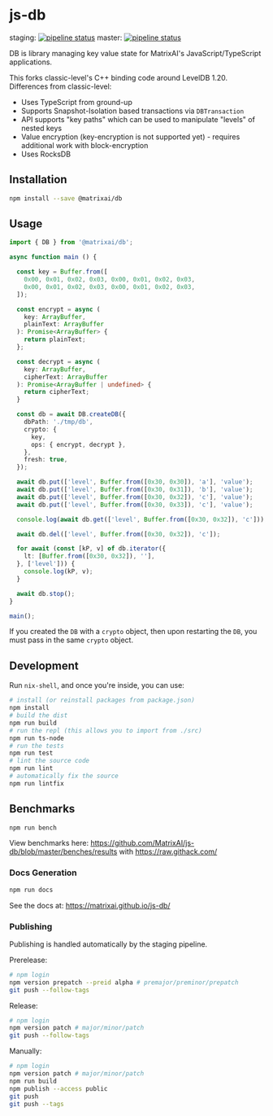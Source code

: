 # js-db

staging: [![pipeline status](https://gitlab.com/MatrixAI/open-source/js-db/badges/staging/pipeline.svg)](https://gitlab.com/MatrixAI/open-source/js-db/commits/staging)
master: [![pipeline status](https://gitlab.com/MatrixAI/open-source/js-db/badges/master/pipeline.svg)](https://gitlab.com/MatrixAI/open-source/js-db/commits/master)

DB is library managing key value state for MatrixAI's JavaScript/TypeScript applications.

This forks classic-level's C++ binding code around LevelDB 1.20. Differences from classic-level:

* Uses TypeScript from ground-up
* Supports Snapshot-Isolation based transactions via `DBTransaction`
* API supports "key paths" which can be used to manipulate "levels" of nested keys
* Value encryption (key-encryption is not supported yet) - requires additional work with block-encryption
* Uses RocksDB

## Installation

```sh
npm install --save @matrixai/db
```

## Usage

```ts
import { DB } from '@matrixai/db';

async function main () {

  const key = Buffer.from([
    0x00, 0x01, 0x02, 0x03, 0x00, 0x01, 0x02, 0x03,
    0x00, 0x01, 0x02, 0x03, 0x00, 0x01, 0x02, 0x03,
  ]);

  const encrypt = async (
    key: ArrayBuffer,
    plainText: ArrayBuffer
  ): Promise<ArrayBuffer> {
    return plainText;
  };

  const decrypt = async (
    key: ArrayBuffer,
    cipherText: ArrayBuffer
  ): Promise<ArrayBuffer | undefined> {
    return cipherText;
  }

  const db = await DB.createDB({
    dbPath: './tmp/db',
    crypto: {
      key,
      ops: { encrypt, decrypt },
    },
    fresh: true,
  });

  await db.put(['level', Buffer.from([0x30, 0x30]), 'a'], 'value');
  await db.put(['level', Buffer.from([0x30, 0x31]), 'b'], 'value');
  await db.put(['level', Buffer.from([0x30, 0x32]), 'c'], 'value');
  await db.put(['level', Buffer.from([0x30, 0x33]), 'c'], 'value');

  console.log(await db.get(['level', Buffer.from([0x30, 0x32]), 'c']));

  await db.del(['level', Buffer.from([0x30, 0x32]), 'c']);

  for await (const [kP, v] of db.iterator({
    lt: [Buffer.from([0x30, 0x32]), ''],
  }, ['level'])) {
    console.log(kP, v);
  }

  await db.stop();
}

main();
```

If you created the `DB` with a `crypto` object, then upon restarting the `DB`, you must pass in the same `crypto` object.

## Development

Run `nix-shell`, and once you're inside, you can use:

```sh
# install (or reinstall packages from package.json)
npm install
# build the dist
npm run build
# run the repl (this allows you to import from ./src)
npm run ts-node
# run the tests
npm run test
# lint the source code
npm run lint
# automatically fix the source
npm run lintfix
```

## Benchmarks

```sh
npm run bench
```

View benchmarks here: https://github.com/MatrixAI/js-db/blob/master/benches/results with https://raw.githack.com/

### Docs Generation

```sh
npm run docs
```

See the docs at: https://matrixai.github.io/js-db/

### Publishing

Publishing is handled automatically by the staging pipeline.

Prerelease:

```sh
# npm login
npm version prepatch --preid alpha # premajor/preminor/prepatch
git push --follow-tags
```

Release:

```sh
# npm login
npm version patch # major/minor/patch
git push --follow-tags
```

Manually:

```sh
# npm login
npm version patch # major/minor/patch
npm run build
npm publish --access public
git push
git push --tags
```
